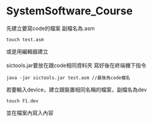 # SystemSoftware_Course
先建立要寫code的檔案
副檔名為.asm
```
touch test.asm
```
或是用編輯器建立
<br>
<br>
sictools.jar要放在跟code相同資料夾
寫好後在終端機下指令
```
java -jar sictools.jar test.asm //最後為code檔名
```

若要輸入device，建立跟裝置相同名稱的檔案，副檔名為dev
```
touch F1.dev
```
並在檔案內寫入內容
